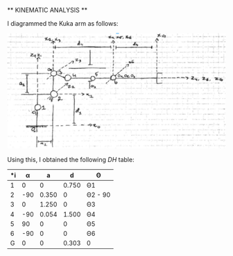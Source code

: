 
[diagram1]: ./misc_images/diagram1.png

** KINEMATIC ANALYSIS **



I diagrammed the Kuka arm as follows:

![alt text][diagram1]


Using this, I obtained the following *DH* table:

***i** | **α** | **a** | **d** | **Θ**
--- | --- | --- | --- | --- |
1 | 0 | 0 | 0.750 | Θ1
2 | -90 | 0.350 | 0 | Θ2 - 90
3 | 0 | 1.250 | 0 | Θ3
4 | -90 | 0.054 | 1.500 | Θ4
5 | 90 | 0 | 0 | Θ5
6 | -90 | 0 | 0 | Θ6
G | 0 | 0 | 0.303 | 0
